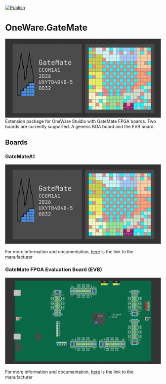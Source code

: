 [![Publish](https://github.com/swittlich/OneWare.GateMate/actions/workflows/publish.yml/badge.svg)](https://github.com/swittlich/OneWare.GateMate/actions/workflows/publish.yml)
# OneWare.GateMate
![Icon](https://raw.githubusercontent.com/swittlich/OneWare.GateMate/main/Icon.png)
Extension package for OneWare Stuidio with GateMate FPGA boards. Two boards are currently supported. A generic BGA board and the EVB board. 

## Boards

### GateMateA1
![Icon](https://raw.githubusercontent.com/swittlich/OneWare.GateMate/main/Examples/GateMateA1.png)

For more information and documentation, [here](https://colognechip.com/programmable-logic/gatemate/) is the link to the manufacturer 

### GateMate FPGA Evaluation Board (EVB)
![Icon](https://raw.githubusercontent.com/swittlich/OneWare.GateMate/main/Examples/GateMateEVB.png)

For more information and documentation, [here](https://colognechip.com/programmable-logic/gatemate-evaluation-board/) is the link to the manufacturer 
